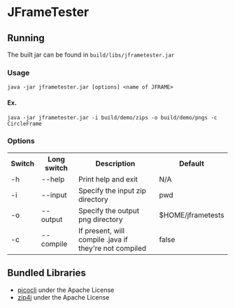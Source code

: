 # JFrameTester
## Running
The built jar can be found in `build/libs/jframetester.jar`

### Usage
`java -jar jframetester.jar [options] <name of JFRAME>`

#### Ex.
`java -jar jframetester.jar -i build/demo/zips -o build/demo/pngs -c CircleFrame`

### Options
<table>
    <tr>
        <th>Switch</th>
        <th>Long switch</th>
        <th>Description</th>
        <th>Default</th>
    </tr>
    <tr>
        <td>-h</td>
        <td>--help</td>
        <td>Print help and exit</td>
        <td>N/A</td>
    </tr>
    <tr>
        <td>-i</td>
        <td>--input</td>
        <td>Specify the input zip directory</td>
        <td>pwd</td>
    </tr>
    <tr>
        <td>-o</td>
        <td>--output</td>
        <td>Specify the output png directory</td>
        <td>$HOME/jframetests</td>
    </tr>
    <tr>
        <td>-c</td>
        <td>--compile</td>
        <td>If present, will compile .java if they're not compiled</td>
        <td>false</td>
    </tr>
</table>

## Bundled Libraries
* [picocli](https://github.com/remkop/picocli) under the Apache License
* [zip4j](http://www.lingala.net/zip4j/?zip4j) under the Apache License